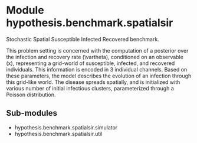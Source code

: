 Module hypothesis.benchmark.spatialsir
======================================
Stochastic Spatial Susceptible Infected Recovered benchmark.

This problem setting is concerned with the computation of a posterior
over the infection and recovery rate \(\vartheta\), conditioned on an observable \(x\),
representing a grid-world of susceptible, infected, and recovered individuals.
This information is encoded in 3 individual channels. Based on these parameters,
the model describes the evolution of an infection through this grid-like world.
The disease spreads spatially, and is initialized with various number of
initial infectious clusters, parameterized through a Poisson distribution.

Sub-modules
-----------
* hypothesis.benchmark.spatialsir.simulator
* hypothesis.benchmark.spatialsir.util